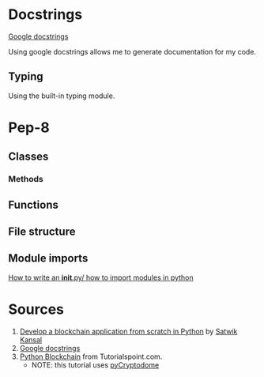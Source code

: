 # Docstrings
[Google docstrings](https://google.github.io/styleguide/pyguide.html#s3.8-comments-and-docstrings)

Using google docstrings allows me to generate documentation for my code.

## Typing

Using the built-in typing module.

# Pep-8
## Classes
### Methods

## Functions
## File structure
## Module imports
[How to write an __init__.py/ how to import modules in python](https://towardsdatascience.com/whats-init-for-me-d70a312da583)

# Sources
1. [Develop a blockchain application from scratch in Python](https://gist.github.com/satwikkansal/4a857cad2797b9d199547a752933a715) by [Satwik Kansal](https://gist.github.com/satwikkansal)
2. [Google docstrings](https://google.github.io/styleguide/pyguide.html#s3.8-comments-and-docstrings)
3. [Python Blockchain](https://www.tutorialspoint.com/python_blockchain/python_blockchain_introduction.htm) from Tutorialspoint.com.
    - NOTE: this tutorial uses [pyCryptodome](https://pycryptodome.readthedocs.io/en/latest/src/introduction.html)

